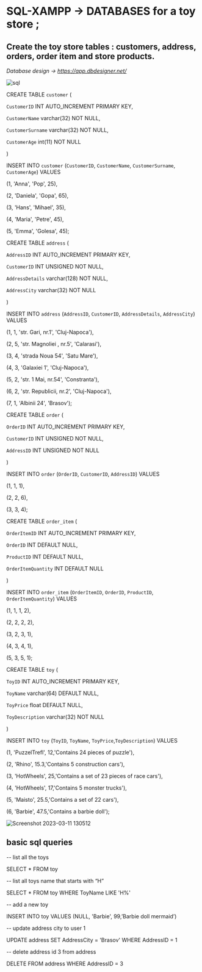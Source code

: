 # SQL-XAMPP -> DATABASES for a toy store ;

## Create the toy store tables : customers, address, orders, order item and store products. ##

*Database design -> https://app.dbdesigner.net/*




![sql](https://user-images.githubusercontent.com/120104620/224480465-132e918f-5ff7-4f3c-9256-f39c16777fda.png)






CREATE TABLE `customer` (

  `CustomerID` INT AUTO_INCREMENT PRIMARY KEY,
  
  `CustomerName` varchar(32) NOT NULL,
  
  `CustomerSurname` varchar(32) NOT NULL,
  
  `CustomerAge` int(11) NOT NULL
  
) 

INSERT INTO `customer` (`CustomerID`, `CustomerName`, `CustomerSurname`, `CustomerAge`) VALUES

(1, 'Anna', 'Pop', 25),

(2, 'Daniela', 'Gopa', 65),

(3, 'Hans', 'Mihael', 35),

(4, 'Maria', 'Petre', 45),

(5, 'Emma', 'Golesa', 45);


CREATE TABLE `address` (

  `AddressID` INT AUTO_INCREMENT PRIMARY KEY,
  
  `CustomerID` INT UNSIGNED NOT NULL,
  
  `AddressDetails` varchar(128) NOT NULL,
  
  `AddressCity` varchar(32) NOT NULL
  
) 

INSERT INTO `address` (`AddressID`, `CustomerID`, `AddressDetails`, `AddressCity`) VALUES


(1, 1, 'str. Gari, nr.1', 'Cluj-Napoca'),

(2, 5, 'str. Magnoliei , nr.5', 'Calarasi'),

(3, 4, 'strada Noua 54', 'Satu Mare'),

(4, 3, 'Galaxiei 1', 'Cluj-Napoca'),

(5, 2, 'str. 1 Mai, nr.54', 'Constranta'),

(6, 2, 'str. Republicii, nr.2', 'Cluj-Napoca'),

(7, 1, 'Albinii 24', 'Brasov');

CREATE TABLE `order` (

  `OrderID` INT AUTO_INCREMENT PRIMARY KEY,
  
  `CustomerID` INT UNSIGNED NOT NULL,
  
  `AddressID` INT UNSIGNED NOT NULL
  
) 

INSERT INTO `order` (`OrderID`, `CustomerID`, `AddressID`) VALUES

(1, 1, 1),

(2, 2, 6),

(3, 3, 4);

CREATE TABLE `order_item` (

  `OrderItemID` INT AUTO_INCREMENT PRIMARY KEY,
  
  `OrderID` INT DEFAULT NULL,
  
  `ProductID` INT DEFAULT NULL,
  
  `OrderItemQuantity` INT DEFAULT NULL
  
) 

INSERT INTO `order_item` (`OrderItemID`, `OrderID`, `ProductID`, `OrderItemQuantity`) VALUES

(1, 1, 1, 2),

(2, 2, 2, 2),

(3, 2, 3, 1),

(4, 3, 4, 1),

(5, 3, 5, 1);

CREATE TABLE `toy` (

  `ToyID` INT AUTO_INCREMENT PRIMARY KEY,
  
  `ToyName` varchar(64) DEFAULT NULL,
  
  `ToyPrice` float DEFAULT NULL,
  
  `ToyDescription` varchar(32) NOT NULL
  
) 

INSERT INTO `toy` (`ToyID`, `ToyName`, `ToyPrice`,`ToyDescription`) VALUES

(1, 'PuzzelTrefl', 12,'Contains  24 pieces of puzzle'),

(2, 'Rhino', 15.3,'Contains 5 construction cars'),

(3, 'HotWheels', 25,'Contains a set of 23 pieces of race cars'),

(4, 'HotWheels', 17,'Contains 5 monster trucks'),

(5, 'Maisto', 25.5,'Contains a set of 22 cars'),

(6, 'Barbie', 47.5,'Contains a barbie doll');

![Screenshot 2023-03-11 130512](https://user-images.githubusercontent.com/120104620/224480722-c5a288e2-70f5-4902-8414-fec51d7e0a43.png)


## basic sql queries ##

-- list all the toys

SELECT * FROM toy

-- list all toys name that starts with “H”

SELECT * FROM toy WHERE ToyName LIKE 'H%' 

-- add a new toy

INSERT INTO toy VALUES (NULL, 'Barbie', 99,’Barbie doll mermaid’) 

-- update address city to user 1

UPDATE address SET AddressCity = 'Brasov' WHERE AddressID = 1 

-- delete address id 3 from address

DELETE FROM address WHERE AddressID = 3 

